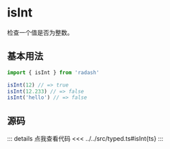 # isInt

检查一个值是否为整数。

## 基本用法

```ts
import { isInt } from 'radash'

isInt(12) // => true
isInt(12.233) // => false
isInt('hello') // => false
```

## 源码

::: details 点我查看代码
<<< ../../src/typed.ts#isInt{ts}
:::
